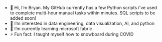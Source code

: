 - 👋 Hi, I’m Bryan. My GitHub currently has a few Python scripts i've used to complete multi-hour manual tasks within minutes. SQL scripts to be added soon!
- 👀 I’m interested in data engineering, data visualization, AI, and python
- 🌱 I’m currently learning microsoft fabric
- ⚡ Fun fact: I taught myself how to snowboard during COVID

<!---
UM-24/UM-24 is a ✨ special ✨ repository because its `README.md` (this file) appears on your GitHub profile.
You can click the Preview link to take a look at your changes.
--->
